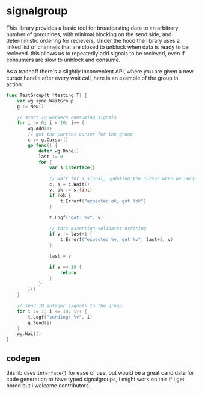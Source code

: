 # signalgroup

This library provides a basic tool for broadcasting data to an arbitrary number of goroutines, with minimal blocking on the send side, and deterministic ordering for recievers. Under the hood the library uses a linked list of channels that are closed to unblock when data is ready to be recieved. this allows us to repeatedly add signals to be recieved, even if consumers are slow to unblock and consume.

As a tradeoff there's a slightly inconvenient API, where you are given a new cursor handle after every wait call, here is an example of the group in action:

```go
func TestGroup(t *testing.T) {
	var wg sync.WaitGroup
	g := New()

	// start 10 workers consuming signals
	for i := 0; i < 10; i++ {
		wg.Add(1)
		// get the current cursor for the group
		c := g.Cursor()
		go func() {
			defer wg.Done()
			last := 0
			for {
				var s interface{}

				// wait for a signal, updating the cursor when we recieve it
				c, s = c.Wait()
				v, ok := s.(int)
				if !ok {
					t.Errorf("expected ok, got !ok")
				}

				t.Logf("got: %v", v)

				// this assertion validates ordering
				if v != last+1 {
					t.Errorf("expected %v, got %v", last+1, v)
				}

				last = v

				if v == 10 {
					return
				}
			}
		}()
	}

	// send 10 integer signals to the group
	for i := 1; i <= 10; i++ {
		t.Logf("sending: %v", i)
		g.Send(i)
	}
	wg.Wait()
}
```

## codegen
this lib uses `interface{}` for ease of use, but would be a great candidate for code generation to have typed signalgroups, i might work on this if i get bored but i welcome contributors.
